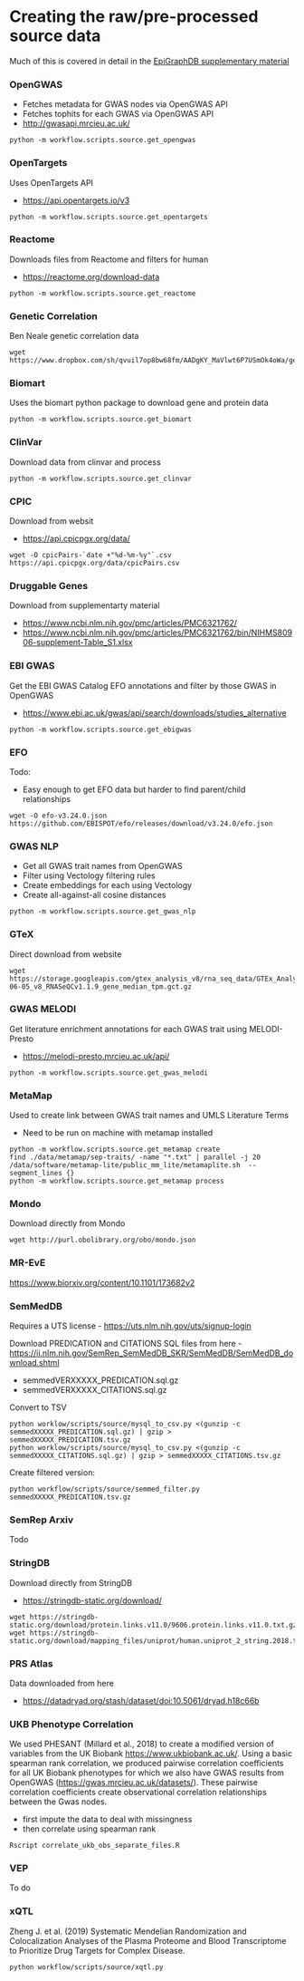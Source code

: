 # Creating the raw/pre-processed source data

Much of this is covered in detail in the [EpiGraphDB supplementary material](https://oup.silverchair-cdn.com/oup/backfile/Content_public/Journal/bioinformatics/PAP/10.1093_bioinformatics_btaa961/2/btaa961_supplementary_data.docx?Expires=1609325340&Signature=HT4ZnYuWeYU46U~5qynSEc1Z0eAjPZc0e7z3VStcWtDN3C7U~oM9NB84EFhnqF8DW8IY-Czfwd4jbw6ErmhbAJ-wQOJyhJCA6cH6BoxPdlM2qoHFRtFj07rC3uMv2XovxzZiDP4yHsW23U7JqJYfnmpXqCkVL7YNAPVTGDfRcS4YTvA-~3C7gC-zBjoRXYla~RdzYkb~s6iWvdbIHfIBycMk7MCazMxTWE5VK6p-z2DxvtpLIwF5zKf6NdHI8R0sCB9oPL154h~D14~9l50BpvWCimelZyH3jEGzJVou1jppoPzxQbBB~6UG89ZAbxViAR2LN5nDmMMR4bcYpk~T9A__&Key-Pair-Id=APKAIE5G5CRDK6RD3PGA) 

### OpenGWAS

- Fetches metadata for GWAS nodes via OpenGWAS API
- Fetches tophits for each GWAS via OpenGWAS API
- http://gwasapi.mrcieu.ac.uk/

```
python -m workflow.scripts.source.get_opengwas
```

### OpenTargets

Uses OpenTargets API

- https://api.opentargets.io/v3

```
python -m workflow.scripts.source.get_opentargets
```

### Reactome

Downloads files from Reactome and filters for human
- https://reactome.org/download-data

```
python -m workflow.scripts.source.get_reactome
```

### Genetic Correlation

Ben Neale genetic correlation data

```
wget https://www.dropbox.com/sh/qvuil7op8bw68fm/AADgKY_MaVlwt6P7USmOk4oWa/geno_correlation.r2.gz
```

### Biomart

Uses the biomart python package to download gene and protein data

```
python -m workflow.scripts.source.get_biomart
```

### ClinVar

Download data from clinvar and process

```
python -m workflow.scripts.source.get_clinvar
```

### CPIC

Download from websit
- https://api.cpicpgx.org/data/

```
wget -O cpicPairs-`date +"%d-%m-%y"`.csv https://api.cpicpgx.org/data/cpicPairs.csv
```

### Druggable Genes

Download from supplementarty material
- https://www.ncbi.nlm.nih.gov/pmc/articles/PMC6321762/
- https://www.ncbi.nlm.nih.gov/pmc/articles/PMC6321762/bin/NIHMS80906-supplement-Table_S1.xlsx

### EBI GWAS

Get the EBI GWAS Catalog EFO annotations and filter by those GWAS in OpenGWAS
- https://www.ebi.ac.uk/gwas/api/search/downloads/studies_alternative

```
python -m workflow.scripts.source.get_ebigwas
```

### EFO

Todo:
- Easy enough to get EFO data but harder to find parent/child relationships

```
wget -O efo-v3.24.0.json https://github.com/EBISPOT/efo/releases/download/v3.24.0/efo.json
```

### GWAS NLP

- Get all GWAS trait names from OpenGWAS
- Filter using Vectology filtering rules
- Create embeddings for each using Vectology
- Create all-against-all cosine distances

```
python -m workflow.scripts.source.get_gwas_nlp
```

### GTeX

Direct download from website

```
wget https://storage.googleapis.com/gtex_analysis_v8/rna_seq_data/GTEx_Analysis_2017-06-05_v8_RNASeQCv1.1.9_gene_median_tpm.gct.gz
```

### GWAS MELODI

Get literature enrichment annotations for each GWAS trait using MELODI-Presto
- https://melodi-presto.mrcieu.ac.uk/api/

```
python -m workflow.scripts.source.get_gwas_melodi
```

### MetaMap

Used to create link between GWAS trait names and UMLS Literature Terms

- Need to be run on machine with metamap installed

```
python -m workflow.scripts.source.get_metamap create
find ./data/metamap/sep-traits/ -name "*.txt" | parallel -j 20 /data/software/metamap-lite/public_mm_lite/metamaplite.sh  --segment_lines {}
python -m workflow.scripts.source.get_metamap process
```

### Mondo

Download directly from Mondo 

```
wget http://purl.obolibrary.org/obo/mondo.json
```

### MR-EvE

https://www.biorxiv.org/content/10.1101/173682v2

### SemMedDB

Requires a UTS license - https://uts.nlm.nih.gov/uts/signup-login

Download PREDICATION and CITATIONS SQL files from here - https://ii.nlm.nih.gov/SemRep_SemMedDB_SKR/SemMedDB/SemMedDB_download.shtml
- semmedVERXXXXX_PREDICATION.sql.gz
- semmedVERXXXXX_CITATIONS.sql.gz

Convert to TSV

```
python worklow/scripts/source/mysql_to_csv.py <(gunzip -c semmedXXXXX_PREDICATION.sql.gz) | gzip > semmedXXXXX_PREDICATION.tsv.gz
python worklow/scripts/source/mysql_to_csv.py <(gunzip -c semmedXXXXX_CITATIONS.sql.gz) | gzip > semmedXXXXX_CITATIONS.tsv.gz
```

Create filtered version:

```
python workflow/scripts/source/semmed_filter.py semmedXXXXX_PREDICATION.tsv.gz
```

### SemRep Arxiv

Todo

### StringDB

Download directly from StringDB
- https://stringdb-static.org/download/

```
wget https://stringdb-static.org/download/protein.links.v11.0/9606.protein.links.v11.0.txt.gz
wget https://stringdb-static.org/download/mapping_files/uniprot/human.uniprot_2_string.2018.tsv.gz
```

### PRS Atlas

Data downloaded from here
- https://datadryad.org/stash/dataset/doi:10.5061/dryad.h18c66b

### UKB Phenotype Correlation

We used PHESANT (Millard et al., 2018) to create a modified version of variables from the UK Biobank https://www.ukbiobank.ac.uk/. Using a basic spearman rank correlation, we produced pairwise correlation coefficients for all UK Biobank phenotypes for which we also have GWAS results from OpenGWAS (https://gwas.mrcieu.ac.uk/datasets/). These pairwise correlation coefficients create observational correlation relationships between the Gwas nodes.

- first impute the data to deal with missingness
- then correlate using spearman rank

```
Rscript correlate_ukb_obs_separate_files.R
```

### VEP

To do

### xQTL

Zheng J. et al. (2019) Systematic Mendelian Randomization and Colocalization Analyses of the Plasma Proteome and Blood Transcriptome to Prioritize Drug Targets for Complex Disease.

```
python workflow/scripts/source/xqtl.py

```

